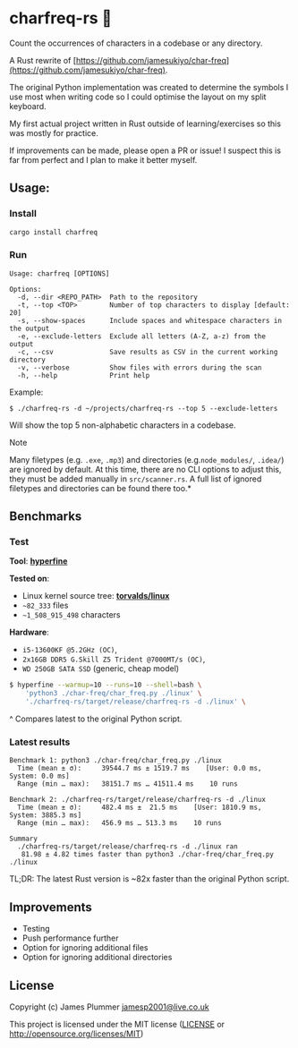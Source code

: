 # charfreq-rs 🦀

Count the occurrences of characters in a codebase or any directory.

A Rust rewrite of [https://github.com/jamesukiyo/char-freq](https://github.com/jamesukiyo/char-freq).

The original Python implementation was created to determine the symbols I use
most when writing code so I could optimise the layout on my split keyboard.

My first actual project written in Rust outside of learning/exercises so this
was mostly for practice.

If improvements can be made, please open a PR or issue! I suspect this is far
from perfect and I plan to make it better myself.

## Usage:

### Install
```sh
cargo install charfreq
```

### Run
```
Usage: charfreq [OPTIONS]

Options:
  -d, --dir <REPO_PATH>  Path to the repository
  -t, --top <TOP>        Number of top characters to display [default: 20]
  -s, --show-spaces      Include spaces and whitespace characters in the output
  -e, --exclude-letters  Exclude all letters (A-Z, a-z) from the output
  -c, --csv              Save results as CSV in the current working directory
  -v, --verbose          Show files with errors during the scan
  -h, --help             Print help
```
Example:
```
$ ./charfreq-rs -d ~/projects/charfreq-rs --top 5 --exclude-letters
```
Will show the top 5 non-alphabetic characters in a codebase.

>[!NOTE]
> Many filetypes (e.g. `.exe`, `.mp3`) and directories
> (e.g.`node_modules/`, `.idea/`) are ignored by default. At this time, there are
> no CLI options to adjust this, they must be added manually in `src/scanner.rs`.
> A full list of ignored filetypes and directories can be found there too.*

## Benchmarks

### Test

**Tool**: **[hyperfine](https://github.com/sharkdp/hyperfine)**

**Tested on**:
- Linux kernel source tree: **[torvalds/linux](https://github.com/torvalds/linux)**
- `~82_333` files
- `~1_508_915_498` characters

**Hardware**:
- `i5-13600KF @5.2GHz (OC)`,
- `2x16GB DDR5 G.Skill Z5 Trident @7000MT/s (OC)`,
- `WD 250GB SATA SSD` (generic, cheap model)

```sh
$ hyperfine --warmup=10 --runs=10 --shell=bash \
	'python3 ./char-freq/char_freq.py ./linux' \
	'./charfreq-rs/target/release/charfreq-rs -d ./linux' \
```
^ Compares latest to the original Python script.

### Latest results
```
Benchmark 1: python3 ./char-freq/char_freq.py ./linux
  Time (mean ± σ):     39544.7 ms ± 1519.7 ms    [User: 0.0 ms, System: 0.0 ms]
  Range (min … max):   38151.7 ms … 41511.4 ms    10 runs

Benchmark 2: ./charfreq-rs/target/release/charfreq-rs -d ./linux
  Time (mean ± σ):     482.4 ms ±  21.5 ms    [User: 1810.9 ms, System: 3885.3 ms]
  Range (min … max):   456.9 ms … 513.3 ms    10 runs

Summary
  ./charfreq-rs/target/release/charfreq-rs -d ./linux ran
   81.98 ± 4.82 times faster than python3 ./char-freq/char_freq.py ./linux
```

TL;DR: The latest Rust version is ~82x faster than the original Python script.

## Improvements

- Testing
- Push performance further
- Option for ignoring additional files
- Option for ignoring additional directories

## License

Copyright (c) James Plummer <jamesp2001@live.co.uk>

This project is licensed under the MIT license ([LICENSE] or <http://opensource.org/licenses/MIT>)

[LICENSE]: ./LICENSE
